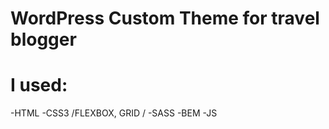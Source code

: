 # WordPress Custom Theme for travel blogger

# I used:

-HTML
-CSS3 /FLEXBOX, GRID /
-SASS
-BEM
-JS


